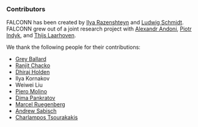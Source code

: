 ### Contributors

FALCONN has been created by [Ilya Razenshteyn](http://ilyaraz.org/)
and [Ludwig Schmidt](https://people.csail.mit.edu/ludwigs/).
FALCONN grew out of a joint research project with
[Alexandr Andoni](http://www.mit.edu/~andoni/),
[Piotr Indyk](https://people.csail.mit.edu/indyk/),
and [Thijs Laarhoven](http://thijs.com/).

We thank the following people for their contributions:
* [Grey Ballard](http://www.sandia.gov/~gmballa/)
* [Ranjit Chacko](https://github.com/rjchacko)
* [Dhiraj Holden](http://toc.csail.mit.edu/user/237)
* Ilya Kornakov
* Weiwei Liu
* [Piero Molino](https://github.com/w4nderlust)
* [Dima Pankratov](https://github.com/dpankrat)
* [Marcel Ruegenberg](https://github.com/mruegenberg)
* [Andrew Sabisch](http://www.jamoozy.com/index.html)
* [Charlampos Tsourakakis](http://people.seas.harvard.edu/~babis/)